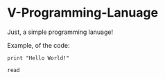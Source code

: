 # V-Programming-Lanuage
Just, a simple programming lanuage!

Example, of the code:

`print "Hello World!"`

`read`
